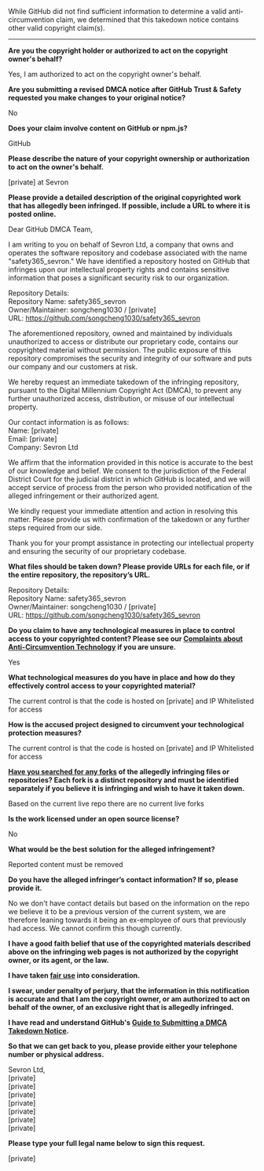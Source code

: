 While GitHub did not find sufficient information to determine a valid anti-circumvention claim, we determined that this takedown notice contains other valid copyright claim(s).

---

**Are you the copyright holder or authorized to act on the copyright owner's behalf?**

Yes, I am authorized to act on the copyright owner's behalf.

**Are you submitting a revised DMCA notice after GitHub Trust & Safety requested you make changes to your original notice?**

No

**Does your claim involve content on GitHub or npm.js?**

GitHub

**Please describe the nature of your copyright ownership or authorization to act on the owner's behalf.**

[private] at Sevron

**Please provide a detailed description of the original copyrighted work that has allegedly been infringed. If possible, include a URL to where it is posted online.**

Dear GitHub DMCA Team,

I am writing to you on behalf of Sevron Ltd, a company that owns and operates the software repository and codebase associated with the name "safety365_sevron." We have identified a repository hosted on GitHub that infringes upon our intellectual property rights and contains sensitive information that poses a significant security risk to our organization.

Repository Details:  
Repository Name: safety365_sevron  
Owner/Maintainer: songcheng1030 / [private]  
URL: https://github.com/songcheng1030/safety365_sevron

The aforementioned repository, owned and maintained by individuals unauthorized to access or distribute our proprietary code, contains our copyrighted material without permission. The public exposure of this repository compromises the security and integrity of our software and puts our company and our customers at risk.

We hereby request an immediate takedown of the infringing repository, pursuant to the Digital Millennium Copyright Act (DMCA), to prevent any further unauthorized access, distribution, or misuse of our intellectual property.

Our contact information is as follows:  
Name: [private]  
Email: [private]  
Company: Sevron Ltd

We affirm that the information provided in this notice is accurate to the best of our knowledge and belief. We consent to the jurisdiction of the Federal District Court for the judicial district in which GitHub is located, and we will accept service of process from the person who provided notification of the alleged infringement or their authorized agent.

We kindly request your immediate attention and action in resolving this matter. Please provide us with confirmation of the takedown or any further steps required from our side.

Thank you for your prompt assistance in protecting our intellectual property and ensuring the security of our proprietary codebase.

**What files should be taken down? Please provide URLs for each file, or if the entire repository, the repository’s URL.**

Repository Details:  
Repository Name: safety365_sevron  
Owner/Maintainer: songcheng1030 / [private]  
URL: https://github.com/songcheng1030/safety365_sevron

**Do you claim to have any technological measures in place to control access to your copyrighted content? Please see our <a href="https://docs.github.com/articles/guide-to-submitting-a-dmca-takedown-notice#complaints-about-anti-circumvention-technology">Complaints about Anti-Circumvention Technology</a> if you are unsure.**

Yes

**What technological measures do you have in place and how do they effectively control access to your copyrighted material?**

The current control is that the code is hosted on [private] and IP Whitelisted for access

**How is the accused project designed to circumvent your technological protection measures?**

The current control is that the code is hosted on [private] and IP Whitelisted for access

**<a href="https://docs.github.com/articles/dmca-takedown-policy#b-what-about-forks-or-whats-a-fork">Have you searched for any forks</a> of the allegedly infringing files or repositories? Each fork is a distinct repository and must be identified separately if you believe it is infringing and wish to have it taken down.**

Based on the current live repo there are no current live forks

**Is the work licensed under an open source license?**

No

**What would be the best solution for the alleged infringement?**

Reported content must be removed

**Do you have the alleged infringer’s contact information? If so, please provide it.**

No we don't have contact details but based on the information on the repo we believe it to be a previous version of the current system, we are therefore leaning towards it being an ex-employee of ours that previously had access. We cannot confirm this though currently.

**I have a good faith belief that use of the copyrighted materials described above on the infringing web pages is not authorized by the copyright owner, or its agent, or the law.**

**I have taken <a href="https://www.lumendatabase.org/topics/22">fair use</a> into consideration.**

**I swear, under penalty of perjury, that the information in this notification is accurate and that I am the copyright owner, or am authorized to act on behalf of the owner, of an exclusive right that is allegedly infringed.**

**I have read and understand GitHub's <a href="https://docs.github.com/articles/guide-to-submitting-a-dmca-takedown-notice/">Guide to Submitting a DMCA Takedown Notice</a>.**

**So that we can get back to you, please provide either your telephone number or physical address.**

Sevron Ltd,  
[private]  
[private]  
[private]  
[private]  
[private]  
[private]  
[private]  

**Please type your full legal name below to sign this request.**

[private]
